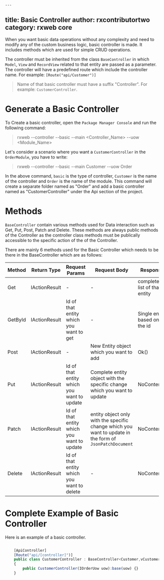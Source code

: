     ---
title: Basic Controller
author: rxcontributortwo
category: rxweb core
---

When you want basic data operations without any complexity and need to modify any of the custom business logic, basic controller is made. It includes methods which are used for simple CRUD operations.

The controller must be inherited from the class `BaseController` in which  `Model`, `View` and `RecordView` related to that entity are passed as a parameter. The controller will have a predefined route which include the controller name. For example: `[Route("api/Customer")]`

> Name of that basic controller must have a suffix "Controller". For example: `CustomerController`.

# Generate a Basic Controller

To Create a basic controller, open the `Package Manager Console` and run the following command:

> rxweb --controller --basic --main <Controller_Name> --uow <Module_Name>

Let's consider a scenario where you want a `CustomerController` in the `OrderModule`, you have to write:

> rxweb --controller --basic --main Customer --uow Order

In the above command, `basic` is the type of controller, `Customer` is the name of the controller and `Order` is the name of the module. This command will create a separate folder named as "Order" and add a basic controller named as "CustomerController" under the Api section of the project. 

# Methods

`BaseController` contain various methods used for Data interaction such as Get, Put, Post, Patch and Delete. These methods are always public methods of the Controller as the controller class methods must be publically accessible to the specific action of the of the Controller. 

There are mainly 6 methods used for the Basic Controller which needs to be there in the BaseController which are as follows: 

| Method | Return Type | Request Params | Request Body | Response|
| ----------- | ----------- | ----------- | ----------- | ----------- | 
| Get | IActionResult | - | - | complete list of that entity |
| GetById | IActionResult | Id of that entity which you want to get | - | Single entity based on the id |
| Post | IActionResult | - | New Entity object which you want to add | Ok() |
| Put | IActionResult | Id of that entity which you want to update | Complete entity object with the specific change which you want to update | NoContent() |
| Patch | IActionResult | Id of that entity which you want to update | entity object only with the specific change which you want to update in the form of `JsonPatchDocument` | NoContent() |
| Delete | IActionResult | Id of that entity which you want to delete | - | NoContent() |

# Complete Example of Basic Controller 

Here is an example of a basic controller.

```js

    [ApiController]
    [Route("api/[controller]")]
	public class CustomerController : BaseController<Customer,vCustomer,vCustomerRecord>
    {
        public CustomerController(IOrderUow uow):base(uow) {}
    }

```